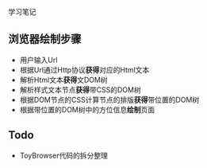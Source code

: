 学习笔记

## 浏览器绘制步骤

- 用户输入Url
- 根据Url通过Http协议**获得**对应的Html文本
- 解析Html文本**获得**文DOM树
- 解析样式文本节点**获得**带CSS的DOM树
- 根据DOM节点的CSS计算节点的排版**获得**带位置的DOM树
- 根据带位置的DOM树中的方位信息**绘制**页面


## Todo

- ToyBrowser代码的拆分整理

